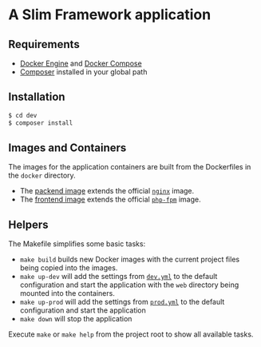 # A Slim Framework application

## Requirements

- [Docker Engine](https://docs.docker.com/engine/installation/) and
  [Docker Compose](https://docs.docker.com/compose/)
- [Composer](https://getcomposer.org/) installed in your global path

## Installation

```bash
$ cd dev
$ composer install
```

## Images and Containers

The images for the application containers are built from the Dockerfiles in
the `docker` directory.

- The [packend image](docker/web/backend/Dockerfile) extends the official
  [`nginx`](https://hub.docker.com/_/nginx/) image.
- The [frontend image](docker/web/backend/Dockerfile) extends the official
  [`php-fpm`](https://hub.docker.com/_/php/) image.

## Helpers

The Makefile simplifies some basic tasks:

- `make build` builds new Docker images with the current project files being copied
  into the images.
- `make up-dev` will add the settings from [`dev.yml`](dev.yml) to the
  default configuration and start the application with the `web` directory being
  mounted into the containers.
- `make up-prod` will add the settings from [`prod.yml`](prod.yml) to the
  default configuration and start the application
- `make down` will stop the application

Execute `make` or `make help` from the project root to show all available tasks.
